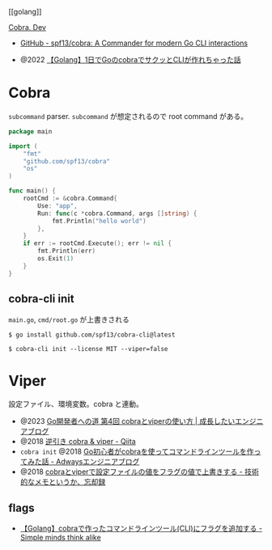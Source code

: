 [[golang]]

[Cobra. Dev](https://cobra.dev/)
- [GitHub - spf13/cobra: A Commander for modern Go CLI interactions](https://github.com/spf13/cobra)

- @2022 [【Golang】1日でGoのcobraでサクッとCLIが作れちゃった話](https://zenn.dev/tama8021/articles/22_0627_go_cobra_cli)

# Cobra
`subcommand` parser. `subcommand` が想定されるので root command がある。

```go
package main

import (
    "fmt"
    "github.com/spf13/cobra"
    "os"
)

func main() {
    rootCmd := &cobra.Command{
        Use: "app",
        Run: func(c *cobra.Command, args []string) {
            fmt.Println("hello world")
        },
    }
    if err := rootCmd.Execute(); err != nil {
        fmt.Println(err)
        os.Exit(1)
    }
}
```

## cobra-cli init
`main.go`, `cmd/root.go` が上書きされる
```
$ go install github.com/spf13/cobra-cli@latest

$ cobra-cli init --license MIT --viper=false
```

# Viper
設定ファイル、環境変数。cobra と連動。

- @2023 [Go開発者への道 第4回 cobraとviperの使い方 | 成長したいエンジニアブログ](https://engineer-want-to-grow.com/go-column-no-4/)
- @2018 [逆引き cobra & viper - Qiita](https://qiita.com/nirasan/items/cc2ab5bc2889401fe596)
- `cobra init` @2018 [Go初心者がcobraを使ってコマンドラインツールを作ってみた話 - Adwaysエンジニアブログ](https://blog.engineer.adways.net/entry/advent_calendar_2018/18)
- @2018 [cobraとviperで設定ファイルの値をフラグの値で上書きする - 技術的なメモというか、忘却録](https://clavier.hatenablog.com/entry/2018/03/29/192240)

## flags
- [【Golang】cobraで作ったコマンドラインツール(CLI)にフラグを追加する - Simple minds think alike](https://simple-minds-think-alike.moritamorie.com/entry/add-flags-to-cobra-app)
